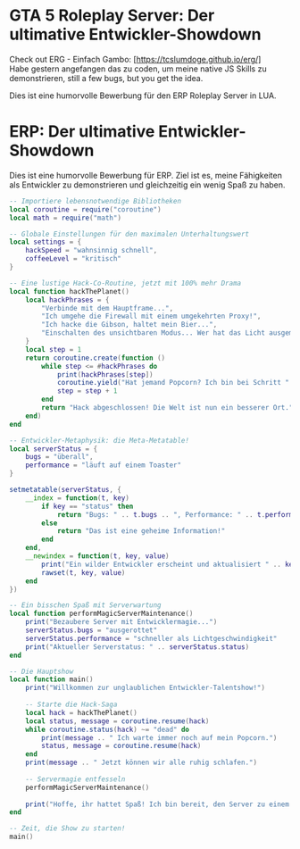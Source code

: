 # GTA 5 Roleplay Server: Der ultimative Entwickler-Showdown
Check out ERG - Einfach Gambo: [https://tcslumdoge.github.io/erg/]  
Habe gestern angefangen das zu coden, um meine native JS Skills zu demonstrieren, still a few bugs, but you get the idea.

Dies ist eine humorvolle Bewerbung für den ERP Roleplay Server in LUA.
# ERP: Der ultimative Entwickler-Showdown

Dies ist eine humorvolle Bewerbung für ERP. Ziel ist es, meine Fähigkeiten als Entwickler zu demonstrieren und gleichzeitig ein wenig Spaß zu haben.

```lua
-- Importiere lebensnotwendige Bibliotheken
local coroutine = require("coroutine")
local math = require("math")

-- Globale Einstellungen für den maximalen Unterhaltungswert
local settings = {
    hackSpeed = "wahnsinnig schnell",
    coffeeLevel = "kritisch"
}

-- Eine lustige Hack-Co-Routine, jetzt mit 100% mehr Drama
local function hackThePlanet()
    local hackPhrases = {
        "Verbinde mit dem Hauptframe...",
        "Ich umgehe die Firewall mit einem umgekehrten Proxy!",
        "Ich hacke die Gibson, haltet mein Bier...",
        "Einschalten des unsichtbaren Modus... Wer hat das Licht ausgemacht?"
    }
    local step = 1
    return coroutine.create(function ()
        while step <= #hackPhrases do
            print(hackPhrases[step])
            coroutine.yield("Hat jemand Popcorn? Ich bin bei Schritt " .. step .. ".")
            step = step + 1
        end
        return "Hack abgeschlossen! Die Welt ist nun ein besserer Ort."
    end)
end

-- Entwickler-Metaphysik: die Meta-Metatable!
local serverStatus = {
    bugs = "überall",
    performance = "läuft auf einem Toaster"
}

setmetatable(serverStatus, {
    __index = function(t, key)
        if key == "status" then
            return "Bugs: " .. t.bugs .. ", Performance: " .. t.performance
        else
            return "Das ist eine geheime Information!"
        end
    end,
    __newindex = function(t, key, value)
        print("Ein wilder Entwickler erscheint und aktualisiert " .. key .. " auf '" .. tostring(value) .. "'. Magie!")
        rawset(t, key, value)
    end
})

-- Ein bisschen Spaß mit Serverwartung
local function performMagicServerMaintenance()
    print("Bezaubere Server mit Entwicklermagie...")
    serverStatus.bugs = "ausgerottet"
    serverStatus.performance = "schneller als Lichtgeschwindigkeit"
    print("Aktueller Serverstatus: " .. serverStatus.status)
end

-- Die Hauptshow
local function main()
    print("Willkommen zur unglaublichen Entwickler-Talentshow!")
    
    -- Starte die Hack-Saga
    local hack = hackThePlanet()
    local status, message = coroutine.resume(hack)
    while coroutine.status(hack) ~= "dead" do
        print(message .. " Ich warte immer noch auf mein Popcorn.")
        status, message = coroutine.resume(hack)
    end
    print(message .. " Jetzt können wir alle ruhig schlafen.")
    
    -- Servermagie entfesseln
    performMagicServerMaintenance()
    
    print("Hoffe, ihr hattet Spaß! Ich bin bereit, den Server zu einem besseren Ort zu machen, einen Bug nach dem anderen.")
end

-- Zeit, die Show zu starten!
main()
```
